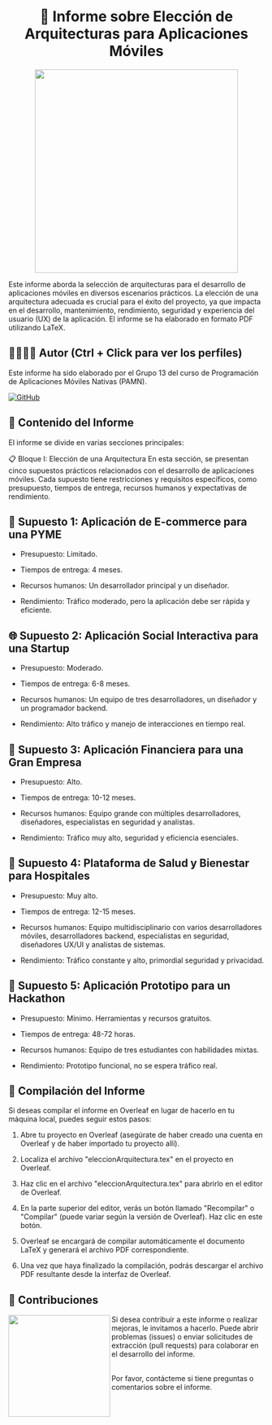 <h1 align="center">📄 Informe sobre Elección de Arquitecturas para Aplicaciones Móviles</h1>

<p align="center">
  <img width="400px" src="https://github.com/AlejandroDavidArzolaSaavedra/PAMN_practicas/assets/90756437/ef2e4b5d-71f7-4ee1-a03a-9f77b249aa14">
</p>

Este informe aborda la selección de arquitecturas para el desarrollo de aplicaciones móviles en diversos escenarios prácticos. La elección de una arquitectura adecuada es crucial para el éxito del proyecto, ya que impacta en el desarrollo, mantenimiento, rendimiento, seguridad y experiencia del usuario (UX) de la aplicación. El informe se ha elaborado en formato PDF utilizando LaTeX.

## 🙆‍♂️👨‍💻 Autor (Ctrl + Click para ver los perfiles)
Este informe ha sido elaborado por el Grupo 13 del curso de Programación de Aplicaciones Móviles Nativas (PAMN).

[![GitHub](https://img.shields.io/badge/GitHub-Alejandro%20David%20Arzola%20Saavedra-blue?style=flat-square&logo=github)](https://github.com/AlejandroDavidArzolaSaavedra)
  

## 📑 Contenido del Informe
El informe se divide en varias secciones principales:

📋 Bloque I: Elección de una Arquitectura
En esta sección, se presentan cinco supuestos prácticos relacionados con el desarrollo de aplicaciones móviles. Cada supuesto tiene restricciones y requisitos específicos, como presupuesto, tiempos de entrega, recursos humanos y expectativas de rendimiento.

## 🚀 Supuesto 1: Aplicación de E-commerce para una PYME

- Presupuesto: Limitado.

- Tiempos de entrega: 4 meses.

- Recursos humanos: Un desarrollador principal y un diseñador.

- Rendimiento: Tráfico moderado, pero la aplicación debe ser rápida y eficiente.

## 🌐 Supuesto 2: Aplicación Social Interactiva para una Startup

- Presupuesto: Moderado.

- Tiempos de entrega: 6-8 meses.

- Recursos humanos: Un equipo de tres desarrolladores, un diseñador y un programador backend.

- Rendimiento: Alto tráfico y manejo de interacciones en tiempo real.

## 💼 Supuesto 3: Aplicación Financiera para una Gran Empresa

- Presupuesto: Alto.

- Tiempos de entrega: 10-12 meses.

- Recursos humanos: Equipo grande con múltiples desarrolladores, diseñadores, especialistas en seguridad y analistas.

- Rendimiento: Tráfico muy alto, seguridad y eficiencia esenciales.

## 🏥 Supuesto 4: Plataforma de Salud y Bienestar para Hospitales

- Presupuesto: Muy alto.

- Tiempos de entrega: 12-15 meses.

- Recursos humanos: Equipo multidisciplinario con varios desarrolladores móviles, desarrolladores backend, especialistas en seguridad, diseñadores UX/UI y analistas de sistemas.

- Rendimiento: Tráfico constante y alto, primordial seguridad y privacidad.

## 🚀 Supuesto 5: Aplicación Prototipo para un Hackathon

- Presupuesto: Mínimo. Herramientas y recursos gratuitos.

- Tiempos de entrega: 48-72 horas.

- Recursos humanos: Equipo de tres estudiantes con habilidades mixtas.

- Rendimiento: Prototipo funcional, no se espera tráfico real.


## 📄 Compilación del Informe
Si deseas compilar el informe en Overleaf en lugar de hacerlo en tu máquina local, puedes seguir estos pasos:

1. Abre tu proyecto en Overleaf (asegúrate de haber creado una cuenta en Overleaf y de haber importado tu proyecto allí).

2. Localiza el archivo "eleccionArquitectura.tex" en el proyecto en Overleaf.

3. Haz clic en el archivo "eleccionArquitectura.tex" para abrirlo en el editor de Overleaf.

4. En la parte superior del editor, verás un botón llamado "Recompilar" o "Compilar" (puede variar según la versión de Overleaf). Haz clic en este botón.

5. Overleaf se encargará de compilar automáticamente el documento LaTeX y generará el archivo PDF correspondiente.

6. Una vez que haya finalizado la compilación, podrás descargar el archivo PDF resultante desde la interfaz de Overleaf.

## 🤝 Contribuciones

<img align="left" width="200" height="200" src="https://github.com/AlejandroDavidArzolaSaavedra/PAMN_practicas/assets/90756437/1066c948-efb6-45b6-ac18-d81015abf332">
Si desea contribuir a este informe o realizar mejoras, le invitamos a hacerlo. Puede abrir problemas (issues) o enviar solicitudes de extracción (pull requests) para colaborar en el desarrollo del informe.<br><br>

Por favor, contácteme si tiene preguntas o comentarios sobre el informe.
